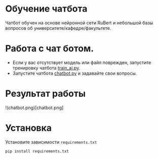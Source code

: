 # Обучение чатбота

Чатбот обучен на основе нейронной сети RuBert и небольшой базы вопросов об университете/кафедре/факультете.

# Работа с чат ботом.

- Если у вас отсутствует модель или файл поврежден, запустите тренировку чатбота [train_ai.py](train_ai.py).
- Запустите чатбота [chatbot.py](chatbot.py) и задавайте свои вопросы.

# Результат работы

!(chatbot.png)[chatbot.png]

# Установка

Установите зависимости `requirements.txt`

`pip install requirements.txt`

